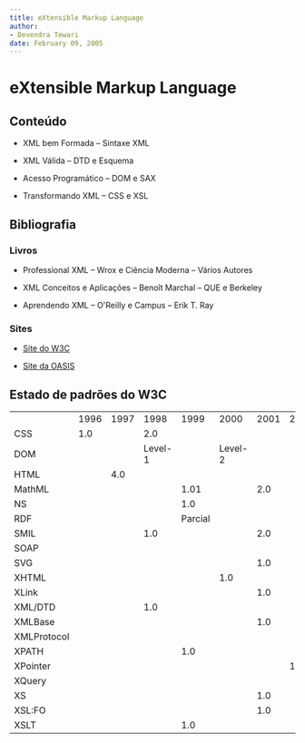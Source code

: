 ```yaml
---
title: eXtensible Markup Language
author:
- Devendra Tewari
date: February 09, 2005
---
```


# eXtensible Markup Language

## Conteúdo

- XML bem Formada – Sintaxe XML

- XML Válida – DTD e Esquema

- Acesso Programático – DOM e SAX

- Transformando XML – CSS e XSL

## Bibliografia

### Livros

- Professional XML – Wrox e Ciência Moderna – Vários Autores

- XML Conceitos e Aplicações – Benoît Marchal – QUE e Berkeley

- Aprendendo XML – O'Reilly e Campus – Erik T. Ray

### Sites

- [Site do W3C](https://www.w3.org)

- [Site da OASIS](https://www.oasis-open.org)

## Estado de padrões do W3C

|             |      |      |         |         |         |      |      |
| ----------- | ---- | ---- | ------- | ------- | ------- | ---- | ---- |
|             | 1996 | 1997 | 1998    | 1999    | 2000    | 2001 | 2002 |
| CSS         | 1.0  |      | 2.0     |         |         |      |      |
| DOM         |      |      | Level-1 |         | Level-2 |      |      |
| HTML        |      | 4.0  |         |         |         |      |      |
| MathML      |      |      |         | 1.01    |         | 2.0  |      |
| NS          |      |      |         | 1.0     |         |      |      |
| RDF         |      |      |         | Parcial |         |      |      |
| SMIL        |      |      | 1.0     |         |         | 2.0  |      |
| SOAP        |      |      |         |         |         |      |      |
| SVG         |      |      |         |         |         | 1.0  |      |
| XHTML       |      |      |         |         | 1.0     |      |      |
| XLink       |      |      |         |         |         | 1.0  |      |
| XML/DTD     |      |      | 1.0     |         |         |      |      |
| XMLBase     |      |      |         |         |         | 1.0  |      |
| XMLProtocol |      |      |         |         |         |      |      |
| XPATH       |      |      |         | 1.0     |         |      |      |
| XPointer    |      |      |         |         |         |      | 1.0  |
| XQuery      |      |      |         |         |         |      |      |
| XS          |      |      |         |         |         | 1.0  |      |
| XSL:FO      |      |      |         |         |         | 1.0  |      |
| XSLT        |      |      |         | 1.0     |         |      |      |
